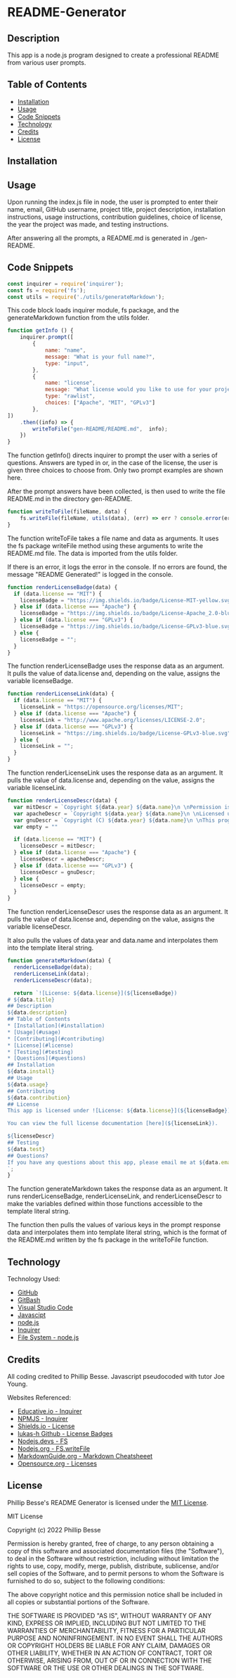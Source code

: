 # README-Generator

## Description

This app is a node.js program designed to create a professional README from various user prompts. 


## Table of Contents

* [Installation](#installation)
* [Usage](#usage)
* [Code Snippets](#code-snippets)
* [Technology](#technology)
* [Credits](#credits)
* [License](#license)

## Installation



## Usage

Upon running the index.js file in node, the user is prompted to enter their name, email, GitHub username, project title, project description, installation instructions, usage instructions, contribution guidelines, choice of license, the year the project was made, and testing instructions.

After answering all the prompts, a README.md is generated in ./gen-README.

## Code Snippets

```javascript
const inquirer = require('inquirer');
const fs = require('fs');
const utils = require('./utils/generateMarkdown');
```
This code block loads inquirer module, fs package, and the generateMarkdown function from the utils folder.

```javascript
function getInfo () {
    inquirer.prompt([
        {
            name: "name",
            message: "What is your full name?",
            type: "input",
        },
        {
            name: "license",
            message: "What license would you like to use for your project?",
            type: "rawlist",
            choices: ["Apache", "MIT", "GPLv3"]
        },
])
    .then((info) => {
        writeToFile("gen-README/README.md",  info);
    })
}
```
The function getInfo() directs inquirer to prompt the user with a series of questions. Answers are typed in or, in the case of the license, the user is given three choices to choose from. Only two prompt examples are shown here.

After the prompt answers have been collected, is then used to write the file README.md in the directory gen-README.

```javascript
function writeToFile(fileName, data) {
    fs.writeFile(fileName, utils(data), (err) => err ? console.error(err) : console.log('README Generated!'));
}
```
The function writeToFile takes a file name and data as arguments. It uses the fs package writeFile method using these arguments to write the README.md file. The data is imported from the utils folder. 

If there is an error, it logs the error in the console. If no errors are found, the message "README Generated!" is logged in the console.

```javascript
function renderLicenseBadge(data) {
  if (data.license == "MIT") {
    licenseBadge = "https://img.shields.io/badge/License-MIT-yellow.svg";
  } else if (data.license === "Apache") {
    licenseBadge = "https://img.shields.io/badge/License-Apache_2.0-blue.svg";
  } else if (data.license === "GPLv3") {
    licenseBadge = "https://img.shields.io/badge/License-GPLv3-blue.svg";
  } else {
    licenseBadge = "";
  }
}
```
The function renderLicenseBadge uses the response data as an argument. It pulls the value of data.license and, depending on the value, assigns the variable licenseBadge.

```javascript
function renderLicenseLink(data) {
  if (data.license == "MIT") {
    licenseLink = "https://opensource.org/licenses/MIT";
  } else if (data.license === "Apache") {
    licenseLink = "http://www.apache.org/licenses/LICENSE-2.0";
  } else if (data.license === "GPLv3") {
    licenseLink = "https://img.shields.io/badge/License-GPLv3-blue.svg";
  } else {
    licenseLink = "";
  }
}
```
The function renderLicenseLink uses the response data as an argument. It pulls the value of data.license and, depending on the value, assigns the variable licenseLink.

```javascript
function renderLicenseDescr(data) {
  var mitDescr = `Copyright ${data.year} ${data.name}\n \nPermission is hereby granted, free of charge, to any person obtaining a copy of this software and associated documentation files (the "Software"), to deal in the Software without restriction, including without limitation the rights to use, copy, modify, merge, publish, distribute, sublicense, and/or sell copies of the Software, and to permit persons to whom the Software is furnished to do so, subject to the following conditions:\n \nThe above copyright notice and this permission notice shall be included in all copies or substantial portions of the Software.\n \nTHE SOFTWARE IS PROVIDED "AS IS", WITHOUT WARRANTY OF ANY KIND, EXPRESS OR IMPLIED, INCLUDING BUT NOT LIMITED TO THE WARRANTIES OF MERCHANTABILITY, FITNESS FOR A PARTICULAR PURPOSE AND NONINFRINGEMENT. IN NO EVENT SHALL THE AUTHORS OR COPYRIGHT HOLDERS BE LIABLE FOR ANY CLAIM, DAMAGES OR OTHER LIABILITY, WHETHER IN AN ACTION OF CONTRACT, TORT OR OTHERWISE, ARISING FROM, OUT OF OR IN CONNECTION WITH THE SOFTWARE OR THE USE OR OTHER DEALINGS IN THE SOFTWARE.;`
  var apacheDescr = `Copyright ${data.year} ${data.name}\n \nLicensed under the Apache License, Version 2.0 (the 'License'); you may not use this file except in compliance with the License. You may obtain a copy of the License at\n \nhttp://www.apache.org/licenses/LICENSE-2.0\n \nUnless required by applicable law or agreed to in writing, software distributed under the License is distributed on an 'AS IS' BASIS, WITHOUT WARRANTIES OR CONDITIONS OF ANY KIND, either express or implied. See the License for the specific language governing permissions and limitations under the License.`;
  var gnuDescr = `Copyright (C) ${data.year} ${data.name}\n \nThis program is free software: you can redistribute it and/or modify it under the terms of the GNU General Public License as published by the Free Software Foundation, either version 3 of the License, or (at your option) any later version.\n \nThis program is distributed in the hope that it will be useful, but WITHOUT ANY WARRANTY; without even the implied warranty of MERCHANTABILITY or FITNESS FOR A PARTICULAR PURPOSE.\n \nSee the GNU General Public License for more details.`;
  var empty = ""

  if (data.license == "MIT") {
    licenseDescr = mitDescr;
  } else if (data.license === "Apache") {
    licenseDescr = apacheDescr;
  } else if (data.license === "GPLv3") {
    licenseDescr = gnuDescr;
  } else {
    licenseDescr = empty;
  }
}

```
The function renderLicenseDescr uses the response data as an argument. It pulls the value of data.license and, depending on the value, assigns the variable licenseDescr. 

It also pulls the values of data.year and data.name and interpolates them into the template literal string.

```javascript
function generateMarkdown(data) {
  renderLicenseBadge(data);
  renderLicenseLink(data);
  renderLicenseDescr(data);

  return `![License: ${data.license}](${licenseBadge})
# ${data.title} 
## Description
${data.description}
## Table of Contents
* [Installation](#installation)
* [Usage](#usage)
* [Contributing](#contributing)
* [License](#license)
* [Testing](#testing)
* [Questions](#questions)
## Installation
${data.install}
## Usage
${data.usage}
## Contributing
${data.contribution}
## License 
This app is licensed under ![License: ${data.license}](${licenseBadge}).

You can view the full license documentation [here](${licenseLink}).

${licenseDescr}
## Testing
${data.test}
## Questions?
If you have any questions about this app, please email me at ${data.email}. Visit my [GitHub page](https//www.github.com/${data.gituser}).
`;
}
```
The function generateMarkdown takes the response data as an argument. It runs renderLicenseBadge, renderLicenseLink, and renderLicenseDescr to make the variables defined within those functions accessible to the template literal string.

The function then pulls the values of various keys in the prompt response data and interpolates them into template literal string, which is the format of the README.md written by the fs package in the writeToFile function.

## Technology

Technology Used:
* [GitHub](https://github.com/)
* [GitBash](https://gitforwindows.org/)
* [Visual Studio Code](https://code.visualstudio.com/)
* [Javascipt](https://www.javascript.com/)
* [node.js](https://nodejs.org/en/)
* [Inquirer](https://www.npmjs.com/package/inquirer/)
* [File System - node.js](https://nodejs.org/api/fs.html)

## Credits

All coding credited to Phillip Besse.  Javascript pseudocoded with tutor Joe Young.

Websites Referenced:
* [Educative.io - Inquirer](https://www.educative.io/answers/how-to-use-the-inquirer-node-package)
* [NPMJS - Inquirer](https://www.npmjs.com/package/inquirer#questions)
* [Shields.io - License](https://shields.io/category/license)
* [lukas-h Github - License Badges](https://gist.github.com/lukas-h/2a5d00690736b4c3a7ba)
* [Nodejs.devs - FS](https://nodejs.dev/learn/the-nodejs-fs-module)
* [Nodejs.org - FS.writeFile](https://nodejs.org/dist/latest-v16.x/docs/api/fs.html#fswritefilefile-data-options-callback)
* [MarkdownGuide.org - Markdown Cheatsheeet](https://www.markdownguide.org/cheat-sheet/)
* [Opensource.org - Licenses](https://opensource.org/licenses/alphabetical)

## License

Phillip Besse's README Generator is licensed under the [MIT License](https://choosealicense.com/licenses/mit/).

MIT License

Copyright (c) 2022 Phillip Besse

Permission is hereby granted, free of charge, to any person obtaining a copy
of this software and associated documentation files (the "Software"), to deal
in the Software without restriction, including without limitation the rights
to use, copy, modify, merge, publish, distribute, sublicense, and/or sell
copies of the Software, and to permit persons to whom the Software is
furnished to do so, subject to the following conditions:

The above copyright notice and this permission notice shall be included in all
copies or substantial portions of the Software.

THE SOFTWARE IS PROVIDED "AS IS", WITHOUT WARRANTY OF ANY KIND, EXPRESS OR
IMPLIED, INCLUDING BUT NOT LIMITED TO THE WARRANTIES OF MERCHANTABILITY,
FITNESS FOR A PARTICULAR PURPOSE AND NONINFRINGEMENT. IN NO EVENT SHALL THE
AUTHORS OR COPYRIGHT HOLDERS BE LIABLE FOR ANY CLAIM, DAMAGES OR OTHER
LIABILITY, WHETHER IN AN ACTION OF CONTRACT, TORT OR OTHERWISE, ARISING FROM,
OUT OF OR IN CONNECTION WITH THE SOFTWARE OR THE USE OR OTHER DEALINGS IN THE
SOFTWARE.